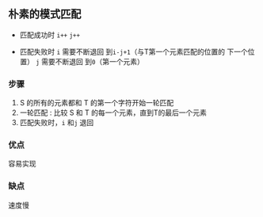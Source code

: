 ##  朴素的模式匹配

* 匹配成功时
`i++` 
`j++` 

* 匹配失败时
`i` 需要不断退回 到`i-j+1`（与T第一个元素匹配的位置的 下一个位置）
`j` 需要不断退回 到`0`（第一个元素）

###   步骤
1. S 的所有的元素都和 T 的第一个字符开始一轮匹配
2. 一轮匹配 : 比较 S 和 T 的每一个元素，直到T的最后一个元素
3. 匹配失败时，`i` 和`j` 退回 



###   优点
容易实现



###   缺点
速度慢
